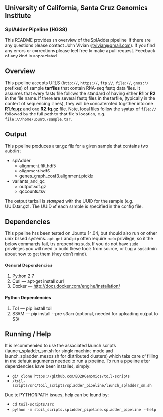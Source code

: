 ## University of California, Santa Cruz Genomics Institute
### SplAdder Pipeline (HG38)

This README provides an overview of the SplAdder pipeline. If there are any questions
please contact John Vivian (jtvivian@gmail.com). If you find any errors or corrections please feel free to make a 
pull request.  Feedback of any kind is appreciated.

## Overview

This pipeline accepts URLS (`http://`, `https://`, `ftp://`, `file://`, `gnos://` prefixes) of sample **tarfiles**
that contain RNA-seq fastq data files. It assumes that every fastq file follows the standard of having either 
 **R1** or **R2** in the file name.  If there are several fastq files in the tarfile, (typically in the context 
 of sequencing lanes), they will be concatenated together into one **R1.fq.gz** and one **R2.fq.gz** file.  Note,
 local files follow the syntax of `file://` followed by the full path to that file's location, e.g. 
 `file:///home/ubuntu/sample.tar`.
 
## Output

This pipeline produces a tar.gz file for a given sample that contains two subdirs:

- splAdder
    - alignment.filt.hdf5  
    - alignment.hdf5  
    - genes_graph_conf3.alignment.pickle
- variants_and_qc
    - output.vcf.gz
    - qccounts.tsv
        
The output tarball is *stamped* with the UUID for the sample (e.g. UUID.tar.gz). The UUID of each sample is 
specified in the config file. 
   
   
## Dependencies

This pipeline has been tested on Ubuntu 14.04, but should also run on other unix based systems.  `apt-get` and `pip`
often require `sudo` privilege, so if the below commands fail, try prepending `sudo`.  If you do not have `sudo` 
privileges you will need to build these tools from source, or bug a sysadmin about how to get them (they don't mind).  
 
#### General Dependencies

1. Python 2.7
2. Curl — apt-get install curl
3. Docker — http://docs.docker.com/engine/installation/

#### Python Dependencies

1. Toil — pip install toil
2. S3AM — pip install --pre s3am (optional, needed for uploading output to S3)
    
    
## Running / Help

It is recommended to use the associated launch scripts (launch_spladder_sm.sh for single machine mode and 
launch_spladder_mesos.sh for distributed clusters) which take care of filling in the default arguments
needed to run a pipeline. To run a pipeline after dependencies have been installed, simply:

- `git clone https://github.com/BD2KGenomics/toil-scripts`
- `/toil-scripts/src/toil_scripts/spladder_pipeline/launch_spladder_sm.sh`

Due to PYTHONPATH issues, help can be found by:

- `cd toil-scripts/src`
- `python -m stoil_scripts.spladder_pipeline.spladder_pipeline --help`

